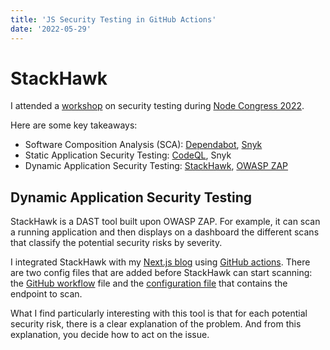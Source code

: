 ```yaml
---
title: 'JS Security Testing in GitHub Actions'
date: '2022-05-29'
---
```


# StackHawk

I attended a [workshop](https://portal.gitnation.org/contents/js-security-testing-in-github-actions-631) on security testing during [Node Congress 2022](https://portal.gitnation.org/events/node-congress-2022).

Here are some key takeaways:
- Software Composition Analysis (SCA): [Dependabot](https://github.com/dependabot), [Snyk](https://snyk.io/)
- Static Application Security Testing: [CodeQL](https://github.com/github/codeql), Snyk
- Dynamic Application Security Testing: [StackHawk](https://www.stackhawk.com/), [OWASP ZAP](https://www.zaproxy.org/)

## Dynamic Application Security Testing

StackHawk is a DAST tool built upon OWASP ZAP. For example, it can scan a running application and then displays on a dashboard the different scans that classify the potential security risks by severity. 

I integrated StackHawk with my [Next.js blog](https://github.com/pfongkye/nextjs-blog) using [GitHub actions](https://docs.stackhawk.com/continuous-integration/github-actions.html).
There are two config files that are added before StackHawk can start scanning: the [GitHub workflow](https://github.com/pfongkye/nextjs-blog/blob/main/.github/workflows/hawkscan.yml) file and the [configuration file](https://github.com/pfongkye/nextjs-blog/blob/main/stackhawk.yml) that contains the endpoint to scan. 

What I find particularly interesting with this tool is that for each potential security risk, there is a clear explanation of the problem. And from this explanation, you decide how to act on the issue.